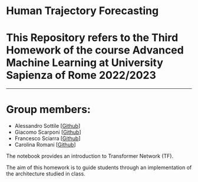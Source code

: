 # Human Trajectory Forecasting

# This Repository refers to the Third Homework of the course Advanced Machine Learning at University Sapienza of Rome 2022/2023
---

# Group members:
* Alessandro Sottile [[Github](https://github.com/Sottix99)]
* Giacomo Scarponi [[Github](https://github.com/EricaLuciani)]
* Francesco Sciarra [[Github](https://github.com/Sottix99)]
* Carolina Romani [[Github](https://github.com/Sottix99)]

The notebook provides an introduction to Transformer Network (TF).

The aim of this homework is to guide students through an implementation of the architecture studied in class.
